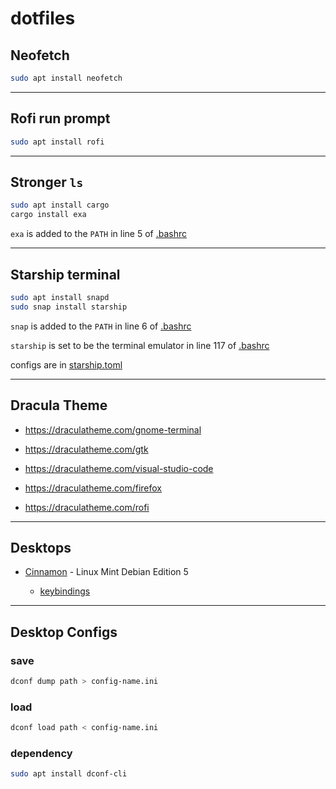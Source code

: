 # dotfiles

## Neofetch

```sh
sudo apt install neofetch
```

---

## Rofi run prompt

```sh
sudo apt install rofi
```

---

## Stronger `ls`

```sh
sudo apt install cargo
cargo install exa
```

`exa` is added to the `PATH` in line 5 of [.bashrc](https://github.com/matheus-ft/dotfiles/blob/master/.bashrc)

---

## Starship terminal

```sh
sudo apt install snapd
sudo snap install starship
```

`snap` is added to the `PATH` in line 6 of [.bashrc](https://github.com/matheus-ft/dotfiles/blob/master/.bashrc)

`starship` is set to be the terminal emulator in line 117 of [.bashrc](https://github.com/matheus-ft/dotfiles/blob/master/.bashrc)

configs are in [starship.toml](https://github.com/matheus-ft/dotfiles/blob/master/.config/starship.toml)

---

## Dracula Theme

- <https://draculatheme.com/gnome-terminal>

- <https://draculatheme.com/gtk>

- <https://draculatheme.com/visual-studio-code>

- <https://draculatheme.com/firefox>

- <https://draculatheme.com/rofi>

---

## Desktops

- [Cinnamon](https://github.com/matheus-ft/dotfiles/blob/master/cinnamon-desktop.ini) - Linux Mint Debian Edition 5

  - [keybindings](https://github.com/matheus-ft/dotfiles/blob/master/cinnamon-keybindings.ini)

---

## Desktop Configs

### save

```sh
dconf dump path > config-name.ini
```

### load

```sh
dconf load path < config-name.ini
```

### dependency

```sh
sudo apt install dconf-cli
```
